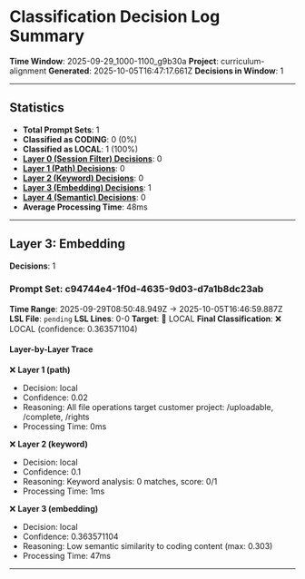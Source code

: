 # Classification Decision Log Summary

**Time Window**: 2025-09-29_1000-1100_g9b30a
**Project**: curriculum-alignment
**Generated**: 2025-10-05T16:47:17.661Z
**Decisions in Window**: 1

---

## Statistics

- **Total Prompt Sets**: 1
- **Classified as CODING**: 0 (0%)
- **Classified as LOCAL**: 1 (100%)
- **[Layer 0 (Session Filter) Decisions](#layer-0-session-filter)**: 0
- **[Layer 1 (Path) Decisions](#layer-1-path)**: 0
- **[Layer 2 (Keyword) Decisions](#layer-2-keyword)**: 0
- **[Layer 3 (Embedding) Decisions](#layer-3-embedding)**: 1
- **[Layer 4 (Semantic) Decisions](#layer-4-semantic)**: 0
- **Average Processing Time**: 48ms

---

## Layer 3: Embedding

**Decisions**: 1

### Prompt Set: c94744e4-1f0d-4635-9d03-d7a1b8dc23ab

**Time Range**: 2025-09-29T08:50:48.949Z → 2025-10-05T16:46:59.887Z
**LSL File**: `pending`
**LSL Lines**: 0-0
**Target**: 📍 LOCAL
**Final Classification**: ❌ LOCAL (confidence: 0.363571104)

#### Layer-by-Layer Trace

❌ **Layer 1 (path)**
- Decision: local
- Confidence: 0.02
- Reasoning: All file operations target customer project: /uploadable, /complete, /rights
- Processing Time: 0ms

❌ **Layer 2 (keyword)**
- Decision: local
- Confidence: 0.1
- Reasoning: Keyword analysis: 0 matches, score: 0/1
- Processing Time: 1ms

❌ **Layer 3 (embedding)**
- Decision: local
- Confidence: 0.363571104
- Reasoning: Low semantic similarity to coding content (max: 0.303)
- Processing Time: 47ms

---

